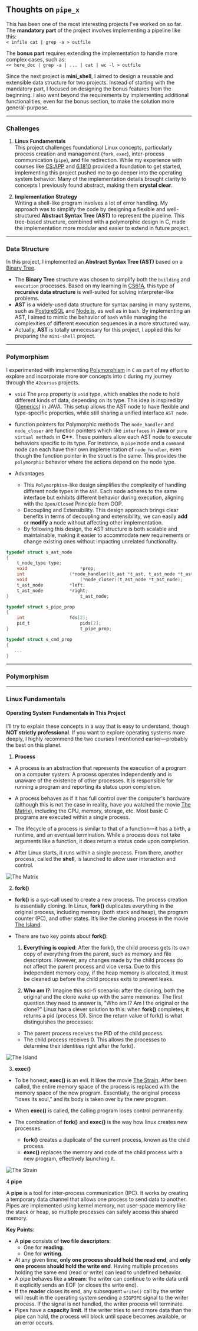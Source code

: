 ## Thoughts on `pipe_x`

This has been one of the most interesting projects I've worked on so far. The **mandatory part** of the project involves implementing a pipeline like this:  
`< infile cat | grep -a > outfile`  

The **bonus part** requires extending the implementation to handle more complex cases, such as:  
`<< here_doc | grep -a | ... | cat | wc -l > outfile`

Since the next project is **mini_shell**, I aimed to design a reusable and extensible data structure for two projects. Instead of starting with the mandatory part, I focused on designing the bonus features from the beginning. I also went beyond the requirements by implementing additional functionalities, even for the bonus section, to make the solution more general-purpose.

---

### Challenges

1. **Linux Fundamentals**  
   This project challenges foundational Linux concepts, particularly process creation and management (`fork`, `exec`), inter-process communication (`pipe`), and file redirection. While my experience with courses like [CS:APP](https://csapp.cs.cmu.edu/) and [6.1810](https://pdos.csail.mit.edu/6.S081/2024/) provided a foundation to get started, implementing this project pushed me to go deeper into the operating system behavior. Many of the implementation details brought clarity to concepts I previously found abstract, making them **crystal clear**.

2. **Implementation Strategy**  
   Writing a shell-like program involves a lot of error handling. My approach was to simplify the code by designing a flexible and well-structured **Abstract Syntax Tree (AST)** to represent the pipeline. This tree-based structure, combined with a polymorphic design in C, made the implementation more modular and easier to extend in future project.

---

### Data Structure

In this project, I implemented an **Abstract Syntax Tree (AST)** based on a [Binary Tree](https://www.geeksforgeeks.org/binary-tree-data-structure/).

- The **Binary Tree** structure was chosen to simplify both the `building` and `execution` processes. Based on my learning in [CS61A](https://cs61a.org/), this type of **recursive data structure** is well-suited for solving interpreter-like problems.
- **AST** is a widely-used data structure for syntax parsing in many systems, such as [PostgreSQL](https://www.postgresql.org/) and [Node.js](https://nodejs.org), as well as in `bash`. By implementing an AST, I aimed to mimic the behavior of `bash` while managing the complexities of different execution sequences in a more structured way.
- Actually, **AST** is totally unnecessary for this project, I applied this for preparing the `mini-shell` project.

---

### Polymorphism

I experimented with implementing [Polymorphism](https://stackify.com/oop-concept-polymorphism/) in `C` as part of my effort to explore and incorporate more `OOP` concepts into `C` during my journey through the `42cursus` projects.

- `void`
The `prop` property is `void` type, which enables the node to hold different kinds of data, depending on its type. This idea is inspired by ([Generics](https://www.geeksforgeeks.org/generics-in-java/)) in JAVA. This setup allows the AST node to have flexible and type-specific properties, while still sharing a unified interface `AST node`.

- function pointers for Polymorphic methods
The `node_handler` and `node_closer` are function pointers which like `interfaces` in **Java** or `pure virtual methods` in **C++**. These pointers allow each AST node to execute behaviors specific to its type. For instance, a `pipe` node and a `command` node can each have their own implementation of `node_handler`, even though the function pointer in the struct is the same. This provides the `polymorphic` behavior where the actions depend on the node type.

- Advantages
   - This `Polymorphism`-like design simplifies the complexity of handling different node types in the `AST`. Each node adheres to the same interface but exhibits different behavior during execution, aligning with the `Open/Closed` Principle from OOP.
   - Decoupling and Extensibility. This design approach brings clear benefits in terms of decoupling and extensibility, we can easily **add** or **modify** a node without affecting other implementation.
   - By following this design, the AST structure is both scalable and maintainable, making it easier to accommodate new requirements or change existing ones without impacting unrelated functionality.

```c
typedef struct s_ast_node
{
	t_node_type type;
	void					*prop;
	int					(*node_handler)(t_ast *t_ast, t_ast_node *t_ast_node);
	void					(*node_closer)(t_ast_node *t_ast_node);
	t_ast_node			*left;
	t_ast_node			*right;
}							t_ast_node;

typedef struct s_pipe_prop
{
	int					fds[2];
	pid_t					pids[2];
}							t_pipe_prop;

typedef struct s_cmd_prop
{
   ...
}
```

---

### Polymorphism

---

### Linux Fundamentals

#### Operating System Fundamentals in This Project

I’ll try to explain these concepts in a way that is easy to understand, though **NOT strictly professional**. If you want to explore operating systems more deeply, I highly recommend the two courses I mentioned earlier—probably the best on this planet.

1. **Process**

- A process is an abstraction that represents the execution of a program on a computer system. A process operates independently and is unaware of the existence of other processes. It is responsible for running a program and reporting its status upon completion.

- A process behaves as if it has full control over the computer's hardware (although this is not the case in reality, have you watched the movie [The Matrix](https://www.imdb.com/title/tt0133093/)), including the CPU, memory, storage, etc. Most basic C programs are executed within a single process.

- The lifecycle of a process is similar to that of a function—it has a birth, a runtime, and an eventual termination. While a process does not take arguments like a function, it does return a status code upon completion.

- After Linux starts, it runs within a single process. From there, another process, called the **shell**, is launched to allow user interaction and control.

![The Matrix](./imgs/matrix.png)

2. **fork()**

- **fork()** is a sys-call used to create a new process. The process creation is essentially cloning. In Linux, **fork()** duplicates everything in the original process, including memory (both stack and heap), the program counter (PC), and other states. It’s like the cloning process in the movie [The Island](https://www.imdb.com/title/tt0399201/).
- There are two key points about **fork()**:

   1. **Everything is copied**: 
   After the fork(), the child process gets its own copy of everything from the parent, such as memory and file descriptors. However, any changes made by the child process do not affect the parent process and vice versa. Due to this independent memory copy, if the heap memory is allocated, it must be cleaned up before the child process exits to prevent leaks.

   2. **Who am I?**: 
   Imagine this sci-fi scenario: after the cloning, both the original and the clone wake up with the same memories. The first question they need to answer is, "Who am I? Am I the original or the clone?"
   Linux has a clever solution to this: when **fork()** completes, it returns a pid (process ID). Since the return value of fork() is what distinguishes the processes:
     - The parent process receives the PID of the child process.
     - The child process receives 0.
   This allows the processes to determine their identities right after the fork().

![The Island](./imgs/island.png)

3. **exec()**

- To be honest, **exec()** is an evil. It likes the movie [The Strain](https://www.imdb.com/title/tt2654620/). After been called, the entire memory space of the process is replaced with the memory space of the new program. Essentially, the original process “loses its soul,” and its body is taken over by the new program.

- When **exec()** is called, the calling program loses control permanently.

- The combination of **fork()** and **exec()** is the way how linux creates new processes. 
   - **fork()** creates a duplicate of the current process, known as the child process.
   - **exec()** replaces the memory and code of the child process with a new program, effectively launching it.

![The Strain](./imgs/strain.png)

4 **pipe**

A **pipe** is a tool for inter-process communication (IPC). It works by creating a temporary data channel that allows one process to send data to another. Pipes are implemented using kernel memory, not user-space memory like the stack or heap, so multiple processes can safely access this shared memory.

**Key Points**:
- A **pipe** consists of **two file descriptors**:
  - One for **reading**.
  - One for **writing**.
- At any given time, **only one process should hold the read end**, and **only one process should hold the write end**. Having multiple processes holding the same end (read or write) can lead to undefined behavior.
- A pipe behaves like a **stream**: the writer can continue to write data until it explicitly sends an EOF (or closes the write end).
- If the **reader** closes its end, any subsequent `write()` call by the writer will result in the operating system sending a `SIGPIPE` signal to the writer process. If the signal is not handled, the writer process will terminate.
- Pipes have a **capacity limit**. If the writer tries to send more data than the pipe can hold, the process will block until space becomes available, or an error occurs.